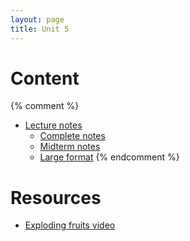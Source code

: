 ```yaml
---
layout: page
title: Unit 5
---
```


# Content

{% comment %} 
* [Lecture notes](/materials/life_history.handouts.pdf)
    * [Complete notes](materials/life_history.complete.pdf)
	* [Midterm notes](materials/life_history.cut.complete.pdf)
    * [Large format](/materials/life_history.large.pdf)
{% endcomment %} 

# Resources

* [Exploding fruits video](https://www.youtube.com/watch?v=OB0P3mx_lxY)

